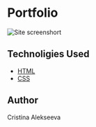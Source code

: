 # Portfolio

![Site screenshort](https://github.com/javascriptkitty/my_portfolio/blob/master/images/ScreenShot.png)

## Technoligies Used

- [HTML](https://developer.mozilla.org/en-US/docs/Web/HTML)
- [CSS](https://developer.mozilla.org/ru/docs/Web/CSS)

## Author

Cristina Alekseeva
